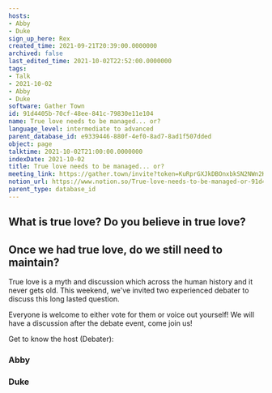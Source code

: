 ```yaml
---
hosts:
- Abby
- Duke
sign_up_here: Rex
created_time: 2021-09-21T20:39:00.0000000
archived: false
last_edited_time: 2021-10-02T22:52:00.0000000
tags:
- Talk
- 2021-10-02
- Abby
- Duke
software: Gather Town
id: 91d4405b-70cf-48ee-841c-79830e11e104
name: True love needs to be managed... or?
language_level: intermediate to advanced
parent_database_id: e9339446-880f-4ef0-8ad7-8ad1f507dded
object: page
talktime: 2021-10-02T21:00:00.0000000
indexDate: 2021-10-02
title: True love needs to be managed... or?
meeting_link: https://gather.town/invite?token=KuRprGXJkDBOnxbkSN2NWn2HuHjwl9GJ
notion_url: https://www.notion.so/True-love-needs-to-be-managed-or-91d4405b70cf48ee841c79830e11e104
parent_type: database_id
---
```



## What is true love? Do you believe in true love? 
## Once we had true love, do we still need to maintain?

True love is a myth and discussion which across the human history and it never gets old. This weekend, we've invited two experienced debater to discuss this long lasted question.

Everyone is welcome to either vote for them or voice out yourself! We will have a discussion after the debate event, come join us!

Get to know the host (Debater):
### Abby
### Duke





